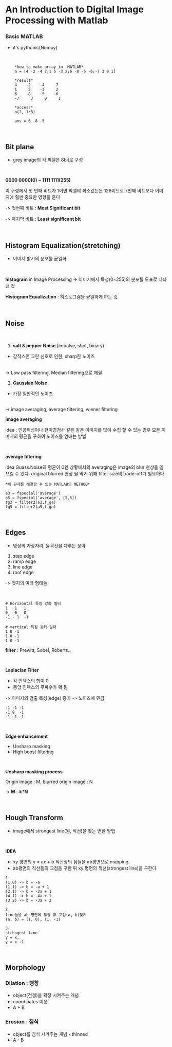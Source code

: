 # An Introduction to Digital Image Processing with Matlab

### Basic MATLAB

- it's pythonic(Numpy)

<br>

```
    *how to make array in  MATLAB*
    a = [4 -2 -4 7;1 5 -3 2;6 -8 -5 -6;-7 3 0 1]

    *result*
    4    -2    -4     7
    1     5    -3     2
    6    -8    -5    -6
    -7     3     0     1

    *access*
    a(2, 1:3)

    ans = 6 -8 -5

```
<br>

## Bit plane

- grey image의 각 픽셀은 8bit로 구성

<br>

**0000 0000(0) ~ 1111 1111(255)**

이 구성에서 첫 번째 비트가 1이면 픽셀의 최소값는은 128이므로 7번째 비트보다 이미지에 훨씬 중요한 영향을 준다

-> 첫번째 비트 : **Most Significant bit**

-> 마지막 비트 : **Least significant bit**

<br>

## Histogram Equalization(stretching)

- 이미지 밝기의 분포를 균일화

<br>

**histogram** in Image Processing
-> 이미지에서 특성(0~255)의 분포를 도표로 나타낸 것

**Histogram Equalization** : 히스토그램을 균일하게 하는 것

<br>

## Noise

<br>


1. **salt & pepper Noise** (impulse, shot, binary)
- 갑작스런 교란 신호로 인한, sharp한 노이즈
<br>
-> Low pass filtering, Median filtering으로 해결

<br>

2. **Gaussian Noise**
- 가장 일반적인 노이즈
<br>
-> image averaging, average filtering, wiener filtering

<br>

**Image averaging**

idea : 인공위성이나 현미경검사 같은 같은 이미지를 많이 수집 할 수 있는 경우 모든 이미지의 평균을 구하여 노이즈를 없애는 방법

<br>

**average filtering**

idea
Guass.Noise의 평균이 0인 상황에서의 averaging은 image의 blur 현상을 일으킬 수 있다. original blurred 현상 을 막기 위해 filter size의 trade-off가 필요하다.

```
*위 문제를 해결할 수 있는 MATLAB의 METHOD*

a3 = fspecial('average')
a5 = fspecial('average', [5,5])
tg3 = filter2(a3,t_ga)
tg5 = filter2(a5,t_ga)
```

<br>

## Edges

- 영상의 가장자리, 윤곽선을 다루는 분야

1. step edge
2. ramp edge
3. line edge
4. roof edge

-> 엣지의 여러 형태들

<br>

```
# Horizontal 특징 강화 필터
1   1   1
0   0   0
-1 - 1  -1

# vertical 특징 강화 필터
1 0 -1
1 0 -1
1 0 -1
```
**filter** : Prewitt, Sobel, Roberts..

<br>

**Laplacian Filter**

- 각 인덱스의 합이 0
- 중앙 인덱스의 주파수가 확 튐

-> 이미지의 검출 특성(edge) 증가
-> 노이즈에 민감

```
-1 -1 -1
-1 8  -1
-1 -1 -1
```

<br>

**Edge enhancement**

- Unsharp masking
- High boost filtering
 
<br>

**Unsharp masking process**

Origin image : M, blurred origin image : N

-> **M - k*N**

<br>

## Hough Transform

- image에서 strongest line(원, 직선)을 찾는 변환 방법

<br>

**IDEA**

- xy 평면의 y = ax + b 직선상의 점들을 ab평면으로 mapping
- ab평면의 직선들의 교점을 구한 뒤 xy 평면의 직선(strongest line)을 구한다

```
1.
(1,0) -> b = -a
(1,1) -> b = -a + 1
(2,1) -> b = -2a + 1
(4,1) -> b = -4a + 1
(3,2) -> b = -3a + 2

2. 
line들을 ab 평면에 투영 후 교점(a, b)찾기
(a, b) = (1, 0), (1, -1)

3. 
strongest line
y = x,
y = x -1
```
<br>

## Morphology

### Dilation : 팽창
- object(전경)을 확장 시켜주는 개념
- coordinates 이용
- A + B

### Erosion : 침식
- object를 침식 시켜주는 개념 - thinned
- A - B





